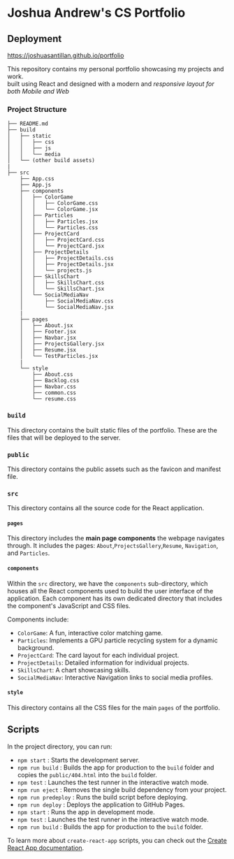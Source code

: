 # Joshua Andrew's CS Portfolio
## Deployment
https://joshuasantillan.github.io/portfolio

<p> This repository contains my personal portfolio showcasing my projects and work. 
<br />built using React and designed with a modern and <i>responsive layout for both Mobile and Web</i></p>

### Project Structure
```
├── README.md
├── build
│   ├── static
│   │   ├── css
│   │   ├── js
│   │   └── media
│   └── (other build assets)
|
├── src
    ├── App.css
    ├── App.js
    ├── components
    │   ├── ColorGame
    │   │   ├── ColorGame.css
    │   │   └── ColorGame.jsx
    │   ├── Particles
    │   │   ├── Particles.jsx
    │   │   └── Particles.css
    │   ├── ProjectCard
    │   │   ├── ProjectCard.css
    │   │   └── ProjectCard.jsx
    │   ├── ProjectDetails
    │   │   ├── ProjectDetails.css
    │   │   ├── ProjectDetails.jsx
    │   │   └── projects.js
    │   ├── SkillsChart
    │   │   ├── SkillsChart.css
    │   │   └── SkillsChart.jsx
    │   └── SocialMediaNav
    │       ├── SocialMediaNav.css
    │       └── SocialMediaNav.jsx
    |
    ├── pages
    │   ├── About.jsx       
    │   ├── Footer.jsx
    │   ├── Navbar.jsx
    │   ├── ProjectsGallery.jsx
    │   ├── Resume.jsx
    │   └── TestParticles.jsx
    |
    └── style
        ├── About.css
        ├── Backlog.css
        ├── Navbar.css
        ├── common.css
        └── resume.css
```
###  `build`

This directory contains the built static files of the portfolio. These are the files that will be deployed to the server.

### `public`

This directory contains the public assets such as the favicon and manifest file.

### `src`

This directory contains all the source code for the React application.

#### `pages`

This directory includes the **main page components** the webpage navigates through. 
It includes the pages: `About`,`ProjectsGallery`,`Resume`, `Navigation`, and `Particles`.

#### `components`

Within the `src` directory, we have the `components` sub-directory, which houses all the React components used to build the user interface of the application. Each component has its own dedicated directory that includes the component's JavaScript and CSS files.

Components include:

- `ColorGame`: A fun, interactive color matching game.
- `Particles`: Implements a GPU particle recycling system for a dynamic background.
- `ProjectCard`: The card layout for each individual project.
- `ProjectDetails`: Detailed information for individual projects.
- `SkillsChart`: A chart showcasing skills.
- `SocialMediaNav`: Interactive Navigation links to social media profiles.


#### `style`

This directory contains all the CSS files for the main `pages` of the portfolio.

## Scripts

In the project directory, you can run:
- `npm start` : Starts the development server.
- `npm run build` : Builds the app for production to the `build` folder and copies the `public/404.html` into the `build` folder.
- `npm test` : Launches the test runner in the interactive watch mode.
- `npm run eject` : Removes the single build dependency from your project.
- `npm run predeploy` : Runs the build script before deploying.
- `npm run deploy` : Deploys the application to GitHub Pages.
- `npm start` : Runs the app in development mode.
- `npm test` : Launches the test runner in the interactive watch mode.
- `npm run build` : Builds the app for production to the `build` folder.



To learn more about `create-react-app` scripts, you can check out the [Create React App documentation](https://create-react-app.dev/docs/getting-started).

